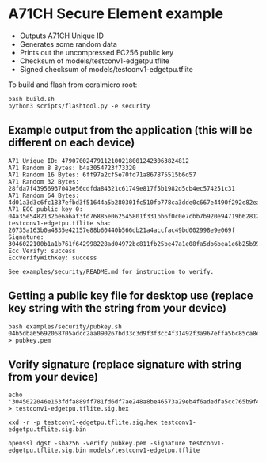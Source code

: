 # A71CH Secure Element example

- Outputs A71CH Unique ID
- Generates some random data
- Prints out the uncompressed EC256 public key
- Checksum of models/testconv1-edgetpu.tflite
- Signed checksum of models/testconv1-edgetpu.tflite

To build and flash from coralmicro root:

```
bash build.sh
python3 scripts/flashtool.py -e security
```

## Example output from the application (this will be different on each device)

```
A71 Unique ID: 479070024791121002180012423063824812
A71 Random 8 Bytes: b4a3054723f73320
A71 Random 16 Bytes: 6ff97a2cf5e70fd71a867875515b6d57
A71 Random 32 Bytes: 28fda7f43956937043e56cdfda84321c61749e817f5b1982d5cb4ec574251c31
A71 Random 64 Bytes: 4d01a3d3c6fc1837efbd3f51644a5b280301fc510fb778ca3dde0c667e4490f292e82ea1d3b4006dcff68d7431e6cbd775bd90d15de99fcf324a874a4f3a32d7
A71 ECC public key 0: 04a35e5482132be6a6af3fd76885e062545801f331bb6f0c0e7cbb7b920e94719b62812925b11f7335e1c35b2d187f093dd38381287dfaea914ae248e4d21fe8ed
testconv1-edgetpu.tflite sha: 20735a163b0a4835e42157e88b60440b566db21a4accfac49bd002998e9e069f
Signature: 3046022100b1a1b761f642998228ad04972bc811fb25be47a1e08fa5db6bea1e6b25b995100221008c23b40e17ad57cbdc3fc4d9a2c3f8ac36f8d7e77b8a30b341c0d4b5ac7979fd
Ecc Verify: success
EccVerifyWithKey: success

See examples/security/README.md for instruction to verify.
```

## Getting a public key file for desktop use (replace key string with the string from your device)

```
bash examples/security/pubkey.sh 04b5dba65692068705adcc2aa090267bd33c3d9f3f3cc4f31492f3a967effa5bc85ca8ebe29c4d4e9feb49a771c221f350cfbc7fa745c5c6018e055b3421a9aca6 > pubkey.pem
```

## Verify signature (replace signature with string from your device)

```
echo '3045022046e163fdfa889ff781fd6df7ae248a8be46573a29eb4f6adedfa5cc765b9f447022100a80e0b8731971e0df56caddcaa4b42cea4c4c1f23c91eabf0208d88b67abb15a' > testconv1-edgetpu.tflite.sig.hex

xxd -r -p testconv1-edgetpu.tflite.sig.hex testconv1-edgetpu.tflite.sig.bin

openssl dgst -sha256 -verify pubkey.pem -signature testconv1-edgetpu.tflite.sig.bin models/testconv1-edgetpu.tflite
```
